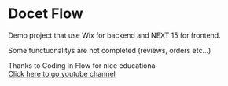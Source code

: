 # Docet Flow

Demo project that use Wix for backend and NEXT 15 for frontend. 

Some functuonalitys are not completed (reviews, orders etc...)

Thanks to Coding in Flow for nice educational 
</br> 
<a href='https://www.youtube.com/@codinginflow'>Click here to go youtube channel</a>